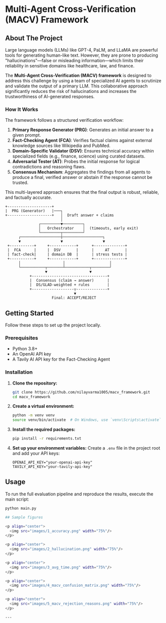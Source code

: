 # Multi-Agent Cross-Verification (MACV) Framework

## About The Project

Large language models (LLMs) like GPT-4, PaLM, and LLaMA are powerful tools for generating human-like text. However, they are prone to producing "hallucinations"—false or misleading information—which limits their reliability in sensitive domains like healthcare, law, and finance.

The **Multi-Agent Cross-Verification (MACV) framework** is designed to address this challenge by using a team of specialized AI agents to scrutinize and validate the output of a primary LLM. This collaborative approach significantly reduces the risk of hallucinations and increases the trustworthiness of AI-generated responses.

### How It Works

The framework follows a structured verification workflow:

1.  **Primary Response Generator (PRG)**: Generates an initial answer to a given prompt.
2.  **Fact-Checking Agent (FCA)**: Verifies factual claims against external knowledge sources like Wikipedia and PubMed.
3.  **Domain-Specific Validator (DSV)**: Ensures technical accuracy within specialized fields (e.g., finance, science) using curated datasets.
4.  **Adversarial Tester (AT)**: Probes the initial response for logical contradictions and reasoning flaws.
5.  **Consensus Mechanism**: Aggregates the findings from all agents to produce a final, verified answer or abstain if the response cannot be trusted.

This multi-layered approach ensures that the final output is robust, reliable, and factually accurate.

```
+--------------------+
|  PRG (Generator)   |───┐
+--------------------+   │  Draft answer + claims
                         │
               ┌─────────▼─────────┐
               │   Orchestrator    │  (timeouts, early exit)
               └─────────┬─────────┘
      ┌──────────────────┼──────────────────┐
      ▼                  ▼                  ▼
 +-----------+     +------------+      +--------------+
 |  FCA      |     |  DSV       |      |     AT       |
 | fact‑check|     | domain DB  |      | stress tests |
 +-----------+     +------------+      +--------------+
      │                   │                    │
      └───────────┬───────┴───────────┬────────┘
                  ▼                   ▼
           +----------------------------------+
           |  Consensus (claim → answer)      |
           |  DS/GLAD-weighted + rules        |
           +-------------------┬--------------+
                               ▼
                     Final: ACCEPT/REJECT
```
## Getting Started

Follow these steps to set up the project locally.

### Prerequisites

* Python 3.8+
* An OpenAI API key
* A Tavily AI API key for the Fact-Checking Agent

### Installation

1.  **Clone the repository:**
    ```sh
    git clone https://github.com/nilayvarma1005/macv_framework.git
    cd macv_framework
    ```

2.  **Create a virtual environment:**
    ```sh
    python -m venv venv
    source venv/bin/activate  # On Windows, use `venv\Scripts\activate`
    ```

3.  **Install the required packages:**
    ```sh
    pip install -r requirements.txt
    ```

4.  **Set up your environment variables:**
    Create a `.env` file in the project root and add your API keys:
    ```
    OPENAI_API_KEY="your-openai-api-key"
    TAVILY_API_KEY="your-tavily-api-key"
    ```

## Usage

To run the full evaluation pipeline and reproduce the results, execute the main script:

```sh
python main.py

## Sample figures

<p align="center">
  <img src="images/1_accuracy.png" width="75%"/>
</p>

<p align="center">
  <img src="images/2_hallucination.png" width="75%"/>
</p>

<p align="center">
  <img src="images/3_avg_time.png" width="75%"/>
</p>

<p align="center">
  <img src="images/4_macv_confusion_matrix.png" width="75%"/>
</p>

<p align="center">
  <img src="images/5_macv_rejection_reasons.png" width="75%"/>
</p>

---
